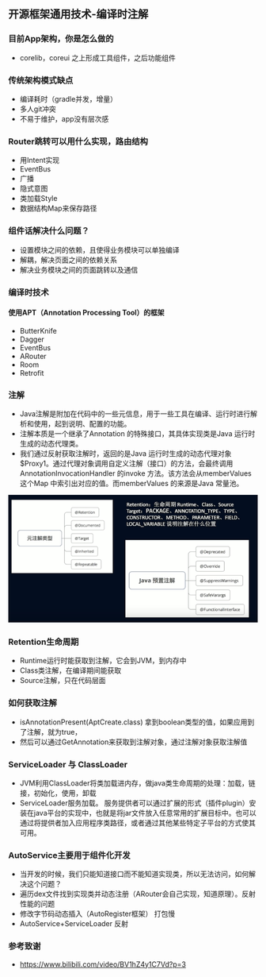 ## 开源框架通用技术-编译时注解
### 目前App架构，你是怎么做的
- corelib，coreui 之上形成工具组件，之后功能组件

### 传统架构模式缺点
- 编译耗时（gradle并发，增量）
- 多人git冲突
- 不易于维护，app没有层次感

### Router跳转可以用什么实现，路由结构
- 用Intent实现
- EventBus
- 广播
- 隐式意图
- 类加载Style
- 数据结构Map来保存路径

### 组件话解决什么问题？
- 设置模块之间的依赖，且使得业务模块可以单独编译
- 解耦，解决页面之间的依赖关系
- 解决业务模块之间的页面跳转以及通信

### 编译时技术
#### 使用APT（Annotation Processing Tool）的框架
- ButterKnife
- Dagger
- EventBus
- ARouter
- Room
- Retrofit

### 注解
- Java注解是附加在代码中的一些元信息，用于一些工具在编译、运行时进行解析和使用，起到说明、配置的功能。
- 注解本质是一个继承了Annotation 的特殊接口，其具体实现类是Java 运行时生成的动态代理类。
- 我们通过反射获取注解时，返回的是Java 运行时生成的动态代理对象$Proxy1。通过代理对象调用自定义注解（接口）的方法，会最终调用AnnotationInvocationHandler 的invoke 方法。该方法会从memberValues 这个Map 中索引出对应的值。而memberValues 的来源是Java 常量池。

![img.png](resouse/java注解.png)

### Retention生命周期
- Runtime运行时能获取到注解，它会到JVM，到内存中
- Class类注解，在编译期间能获取
- Source注解，只在代码层面

### 如何获取注解
- isAnnotationPresent(AptCreate.class) 拿到boolean类型的值，如果应用到了注解，就为true，
- 然后可以通过GetAnnotation来获取到注解对象，通过注解对象获取注解值 

### ServiceLoader 与 ClassLoader
- JVM利用ClassLoader将类加载进内存，做java类生命周期的处理：加载，链接，初始化，使用，卸载
- ServiceLoader服务加载。 服务提供者可以通过扩展的形式（插件plugin）安装在java平台的实现中，也就是将jar文件放入任意常用的扩展目标中。也可以通过将提供者加入应用程序类路径，或者通过其他某些特定子平台的方式使其可用。

### AutoService主要用于组件化开发
- 当开发的时候，我们只能知道接口而不能知道实现类，所以无法访问，如何解决这个问题？
- 遍历dex文件找到实现类并动态注册（ARouter会自己实现，知道原理）。反射性能的问题
- 修改字节码动态插入（AutoRegister框架） 打包慢
- AutoService+ServiceLoader 反射


### 参考致谢
- https://www.bilibili.com/video/BV1hZ4y1C7Vd?p=3